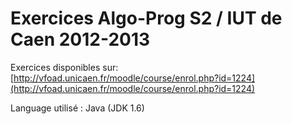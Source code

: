 # Exercices Algo-Prog S2 / IUT de Caen 2012-2013

Exercices disponibles sur: [http://vfoad.unicaen.fr/moodle/course/enrol.php?id=1224](http://vfoad.unicaen.fr/moodle/course/enrol.php?id=1224)

Language utilisé : Java (JDK 1.6)